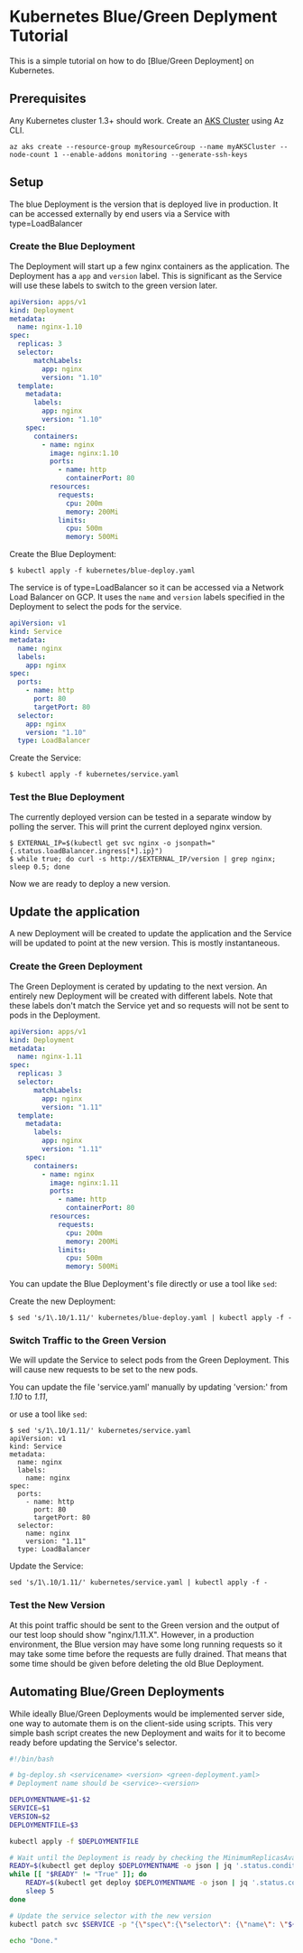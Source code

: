 # Kubernetes Blue/Green Deplyment Tutorial

This is a simple tutorial on how to do [Blue/Green Deployment] on Kubernetes.

## Prerequisites

Any Kubernetes cluster 1.3+ should work. Create an [AKS Cluster](https://docs.microsoft.com/en-us/azure/aks/kubernetes-walkthrough) using Az CLI.

```
az aks create --resource-group myResourceGroup --name myAKSCluster --node-count 1 --enable-addons monitoring --generate-ssh-keys
```

## Setup

The blue Deployment is the version that is deployed live in production. It can be accessed externally by end users via a Service with type=LoadBalancer

### Create the Blue Deployment

The Deployment will start up a few nginx containers as the application. The Deployment has a `app` and `version` label. This is significant as the Service will use these labels to switch to the green version later.

[embedmd]:# (kubernetes/blue-deploy.yaml yaml)
```yaml
apiVersion: apps/v1
kind: Deployment
metadata:
  name: nginx-1.10
spec:
  replicas: 3
  selector:
      matchLabels:
        app: nginx
        version: "1.10"
  template:
    metadata:
      labels:
        app: nginx
        version: "1.10"
    spec:
      containers: 
        - name: nginx
          image: nginx:1.10
          ports:
            - name: http
              containerPort: 80
          resources:
            requests:
              cpu: 200m
              memory: 200Mi
            limits:
              cpu: 500m
              memory: 500Mi
```

Create the Blue Deployment:

```
$ kubectl apply -f kubernetes/blue-deploy.yaml
```

The service is of type=LoadBalancer so it can be accessed via a Network Load Balancer on GCP. It uses the `name` and `version` labels specified in the Deployment to select the pods for the service.

[embedmd]:# (kubernetes/service.yaml yaml)
```yaml
apiVersion: v1
kind: Service
metadata: 
  name: nginx
  labels: 
    app: nginx
spec:
  ports:
    - name: http
      port: 80
      targetPort: 80
  selector: 
    app: nginx
    version: "1.10"
  type: LoadBalancer
```

Create the Service:

```
$ kubectl apply -f kubernetes/service.yaml
```

### Test the Blue Deployment

The currently deployed version can be tested in a separate window by polling the server. This will print the current deployed nginx version.

```
$ EXTERNAL_IP=$(kubectl get svc nginx -o jsonpath="{.status.loadBalancer.ingress[*].ip}")
$ while true; do curl -s http://$EXTERNAL_IP/version | grep nginx; sleep 0.5; done
```

Now we are ready to deploy a new version.

## Update the application

A new Deployment will be created to update the application and the Service will be updated to point at the new version. This is mostly instantaneous.

### Create the Green Deployment

The Green Deployment is cerated by updating to the next version. An entirely new Deployment will be created with different labels. Note that these labels don't match the Service yet and so requests will not be sent to pods in the Deployment.

[embedmd]:# (kubernetes/green-deploy.yaml yaml)
```yaml
apiVersion: apps/v1
kind: Deployment
metadata:
  name: nginx-1.11
spec:
  replicas: 3
  selector:
      matchLabels:
        app: nginx
        version: "1.11"
  template:
    metadata:
      labels:
        app: nginx
        version: "1.11"
    spec:
      containers: 
        - name: nginx
          image: nginx:1.11
          ports:
            - name: http
              containerPort: 80
          resources:
            requests:
              cpu: 200m
              memory: 200Mi
            limits:
              cpu: 500m
              memory: 500Mi
```

You can update the Blue Deployment's file directly or use a tool like `sed`:

Create the new Deployment:

```
$ sed 's/1\.10/1.11/' kubernetes/blue-deploy.yaml | kubectl apply -f -
```

### Switch Traffic to the Green Version

We will update the Service to select pods from the Green Deployment. This will cause new requests to be set to the new pods.

You can update the file 'service.yaml' manually by updating 'version:' from *1.10* to *1.11*,

or use a tool like `sed`:

```
$ sed 's/1\.10/1.11/' kubernetes/service.yaml 
apiVersion: v1
kind: Service
metadata: 
  name: nginx
  labels: 
    name: nginx
spec:
  ports:
    - name: http
      port: 80
      targetPort: 80
  selector: 
    name: nginx
    version: "1.11"
  type: LoadBalancer
```

Update the Service:

```
sed 's/1\.10/1.11/' kubernetes/service.yaml | kubectl apply -f -
```

### Test the New Version

At this point traffic should be sent to the Green version and the output of our test loop should show "nginx/1.11.X". However, in a production environment, the Blue version may have some long running requests so it may take some time before the requests are fully drained. That means that some time should be given before deleting the old Blue Deployment.

## Automating Blue/Green Deployments

While ideally Blue/Green Deployments would be implemented server side, one way to automate them is on the client-side using scripts. This very simple bash script creates the new Deployment and waits for it to become ready before updating the Service's selector.


[embedmd]:# (bin/bg-deploy.sh bash)
```bash
#!/bin/bash

# bg-deploy.sh <servicename> <version> <green-deployment.yaml>
# Deployment name should be <service>-<version>

DEPLOYMENTNAME=$1-$2
SERVICE=$1
VERSION=$2
DEPLOYMENTFILE=$3

kubectl apply -f $DEPLOYMENTFILE

# Wait until the Deployment is ready by checking the MinimumReplicasAvailable condition.
READY=$(kubectl get deploy $DEPLOYMENTNAME -o json | jq '.status.conditions[] | select(.reason == "MinimumReplicasAvailable") | .status' | tr -d '"')
while [[ "$READY" != "True" ]]; do
    READY=$(kubectl get deploy $DEPLOYMENTNAME -o json | jq '.status.conditions[] | select(.reason == "MinimumReplicasAvailable") | .status' | tr -d '"')
    sleep 5
done

# Update the service selector with the new version
kubectl patch svc $SERVICE -p "{\"spec\":{\"selector\": {\"name\": \"${SERVICE}\", \"version\": \"${VERSION}\"}}}"

echo "Done."
```
